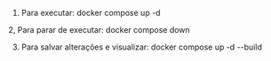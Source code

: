 1. Para executar:
docker compose up -d

2, Para parar de executar:
docker compose down

3. Para salvar alterações e visualizar:
docker compose up -d --build
